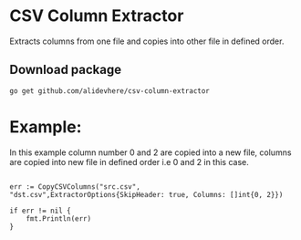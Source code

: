 # CSV Column Extractor
Extracts columns from one file and copies into other file in defined order.


## Download package

```
go get github.com/alidevhere/csv-column-extractor

```

# Example:
In this example column number 0 and 2 are copied into a new file, columns are copied into new file in defined order i.e 0 and 2 in this case.

```

err := CopyCSVColumns("src.csv", "dst.csv",ExtractorOptions{SkipHeader: true, Columns: []int{0, 2}})

if err != nil {
	fmt.Println(err)
}


```